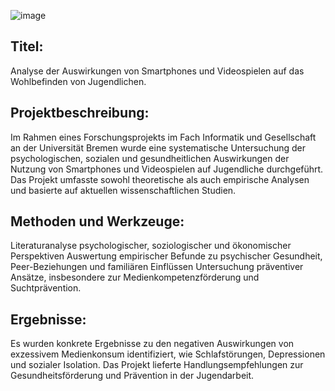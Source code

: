 ![image](https://github.com/user-attachments/assets/cd7cd019-c44a-4e1b-b9d6-fe48b4464114)
## Titel: 
Analyse der Auswirkungen von Smartphones und Videospielen auf das Wohlbefinden von Jugendlichen.
## Projektbeschreibung:
Im Rahmen eines Forschungsprojekts im Fach Informatik und Gesellschaft an der Universität Bremen wurde eine systematische Untersuchung der psychologischen, sozialen und gesundheitlichen Auswirkungen der Nutzung von Smartphones und Videospielen auf Jugendliche durchgeführt. Das Projekt umfasste sowohl theoretische als auch empirische Analysen und basierte auf aktuellen wissenschaftlichen Studien.
## Methoden und Werkzeuge:
Literaturanalyse psychologischer, soziologischer und ökonomischer Perspektiven
Auswertung empirischer Befunde zu psychischer Gesundheit, Peer-Beziehungen und familiären Einflüssen
Untersuchung präventiver Ansätze, insbesondere zur Medienkompetenzförderung und Suchtprävention.		
## Ergebnisse:
Es wurden konkrete Ergebnisse zu den negativen Auswirkungen von exzessivem Medienkonsum identifiziert, wie Schlafstörungen, Depressionen und sozialer Isolation. Das Projekt lieferte Handlungsempfehlungen zur Gesundheitsförderung und Prävention in der Jugendarbeit.

